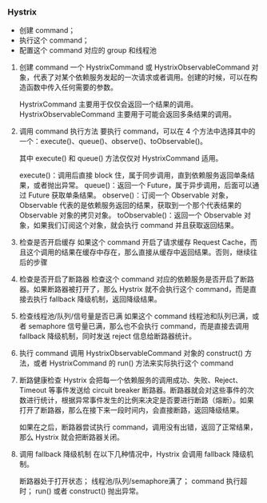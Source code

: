 ### Hystrix
* 创建 command；
* 执行这个 command；
* 配置这个 command 对应的 group 和线程池

1. 创建 command
    一个 HystrixCommand 或 HystrixObservableCommand 对象，代表了对某个依赖服务发起的一次请求或者调用。创建的时候，可以在构造函数中传入任何需要的参数。

    HystrixCommand 主要用于仅仅会返回一个结果的调用。
    HystrixObservableCommand 主要用于可能会返回多条结果的调用。
2. 调用 command 执行方法
   要执行 command，可以在 4 个方法中选择其中的一个：execute()、queue()、observe()、toObservable()。

    其中 execute() 和 queue() 方法仅仅对 HystrixCommand 适用。

    execute()：调用后直接 block 住，属于同步调用，直到依赖服务返回单条结果，或者抛出异常。
    queue()：返回一个 Future，属于异步调用，后面可以通过 Future 获取单条结果。
    observe()：订阅一个 Observable 对象，Observable 代表的是依赖服务返回的结果，获取到一个那个代表结果的 Observable 对象的拷贝对象。
    toObservable()：返回一个 Observable 对象，如果我们订阅这个对象，就会执行 command 并且获取返回结果。
3. 检查是否开启缓存
   如果这个 command 开启了请求缓存 Request Cache，而且这个调用的结果在缓存中存在，那么直接从缓存中返回结果。否则，继续往后的步骤
4. 检查是否开启了断路器
   检查这个 command 对应的依赖服务是否开启了断路器。如果断路器被打开了，那么 Hystrix 就不会执行这个 command，而是直接去执行 fallback 降级机制，返回降级结果。
5. 检查线程池/队列/信号量是否已满
   如果这个 command 线程池和队列已满，或者 semaphore 信号量已满，那么也不会执行 command，而是直接去调用 fallback 降级机制，同时发送 reject 信息给断路器统计。
6. 执行 command
   调用 HystrixObservableCommand 对象的 construct() 方法，或者 HystrixCommand 的 run() 方法来实际执行这个 command
7. 断路健康检查
   Hystrix 会把每一个依赖服务的调用成功、失败、Reject、Timeout 等事件发送给 circuit breaker 断路器。断路器就会对这些事件的次数进行统计，根据异常事件发生的比例来决定是否要进行断路（熔断）。如果打开了断路器，那么在接下来一段时间内，会直接断路，返回降级结果。

    如果在之后，断路器尝试执行 command，调用没有出错，返回了正常结果，那么 Hystrix 就会把断路器关闭。
8. 调用 fallback 降级机制
    在以下几种情况中，Hystrix 会调用 fallback 降级机制。

    断路器处于打开状态；
    线程池/队列/semaphore满了；
    command 执行超时；
    run() 或者 construct() 抛出异常。